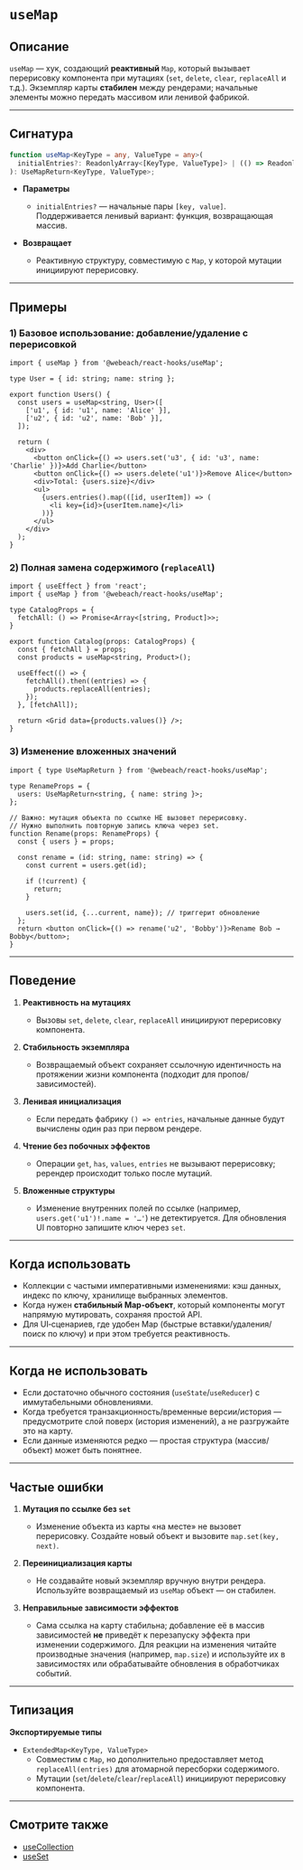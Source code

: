 # `useMap`

## Описание

`useMap` — хук, создающий **реактивный** `Map`, который вызывает перерисовку компонента при мутациях (`set`, `delete`, `clear`, `replaceAll` и т.д.). Экземпляр карты **стабилен** между рендерами; начальные элементы можно передать массивом или ленивой фабрикой.

---

## Сигнатура

```ts
function useMap<KeyType = any, ValueType = any>(
  initialEntries?: ReadonlyArray<[KeyType, ValueType]> | (() => ReadonlyArray<[KeyType, ValueType]>)
): UseMapReturn<KeyType, ValueType>;
```

- **Параметры**
   - `initialEntries?` — начальные пары `[key, value]`. Поддерживается ленивый вариант: функция, возвращающая массив.

- **Возвращает**
   - Реактивную структуру, совместимую с `Map`, у которой мутации инициируют перерисовку.

---

## Примеры

### 1) Базовое использование: добавление/удаление с перерисовкой

```tsx
import { useMap } from '@webeach/react-hooks/useMap';

type User = { id: string; name: string };

export function Users() {
  const users = useMap<string, User>([
    ['u1', { id: 'u1', name: 'Alice' }],
    ['u2', { id: 'u2', name: 'Bob' }],
  ]);

  return (
    <div>
      <button onClick={() => users.set('u3', { id: 'u3', name: 'Charlie' })}>Add Charlie</button>
      <button onClick={() => users.delete('u1')}>Remove Alice</button>
      <div>Total: {users.size}</div>
      <ul>
        {users.entries().map(([id, userItem]) => (
          <li key={id}>{userItem.name}</li>
        ))}
      </ul>
    </div>
  );
}
```

### 2) Полная замена содержимого (`replaceAll`)

```tsx
import { useEffect } from 'react';
import { useMap } from '@webeach/react-hooks/useMap';

type CatalogProps = {
  fetchAll: () => Promise<Array<[string, Product]>>;
}

export function Catalog(props: CatalogProps) {
  const { fetchAll } = props;
  const products = useMap<string, Product>();

  useEffect(() => {
    fetchAll().then((entries) => {
      products.replaceAll(entries);
    });
  }, [fetchAll]);

  return <Grid data={products.values()} />;
}
```

### 3) Изменение вложенных значений

```tsx
import { type UseMapReturn } from '@webeach/react-hooks/useMap';

type RenameProps = {
  users: UseMapReturn<string, { name: string }>;
};

// Важно: мутация объекта по ссылке НЕ вызовет перерисовку.
// Нужно выполнить повторную запись ключа через set.
function Rename(props: RenameProps) {
  const { users } = props;
  
  const rename = (id: string, name: string) => {
    const current = users.get(id);

    if (!current) {
      return;
    }

    users.set(id, {...current, name}); // триггерит обновление
  };
  return <button onClick={() => rename('u2', 'Bobby')}>Rename Bob → Bobby</button>;
}
```

---

## Поведение

1. **Реактивность на мутациях**
   - Вызовы `set`, `delete`, `clear`, `replaceAll` инициируют перерисовку компонента.

2. **Стабильность экземпляра**
   - Возвращаемый объект сохраняет ссылочную идентичность на протяжении жизни компонента (подходит для пропов/зависимостей).

3. **Ленивая инициализация**
   - Если передать фабрику `() => entries`, начальные данные будут вычислены один раз при первом рендере.

4. **Чтение без побочных эффектов**
   - Операции `get`, `has`, `values`, `entries` не вызывают перерисовку; ререндер происходит только после мутаций.

5. **Вложенные структуры**
   - Изменение внутренних полей по ссылке (например, `users.get('u1')!.name = '…'`) не детектируется. Для обновления UI повторно запишите ключ через `set`.

---

## Когда использовать

- Коллекции с частыми императивными изменениями: кэш данных, индекс по ключу, хранилище выбранных элементов.
- Когда нужен **стабильный Map‑объект**, который компоненты могут напрямую мутировать, сохраняя простой API.
- Для UI‑сценариев, где удобен Map (быстрые вставки/удаления/поиск по ключу) и при этом требуется реактивность.

---

## Когда **не** использовать

- Если достаточно обычного состояния (`useState`/`useReducer`) с иммутабельными обновлениями.
- Когда требуется транзакционность/временные версии/история — предусмотрите слой поверх (история изменений), а не разгружайте это на карту.
- Если данные изменяются редко — простая структура (массив/объект) может быть понятнее.

---

## Частые ошибки

1. **Мутация по ссылке без `set`**
   - Изменение объекта из карты «на месте» не вызовет перерисовку. Создайте новый объект и вызовите `map.set(key, next)`.

2. **Переинициализация карты**
   - Не создавайте новый экземпляр вручную внутри рендера. Используйте возвращаемый из `useMap` объект — он стабилен.

3. **Неправильные зависимости эффектов**
   - Сама ссылка на карту стабильна; добавление её в массив зависимостей **не** приведёт к перезапуску эффекта при изменении содержимого. Для реакции на изменения читайте производные значения (например, `map.size`) и используйте их в зависимостях или обрабатывайте обновления в обработчиках событий.

---

## Типизация

**Экспортируемые типы**

- `ExtendedMap<KeyType, ValueType>`
   - Совместим с `Map`, но дополнительно предоставляет метод `replaceAll(entries)` для атомарной пересборки содержимого.
   - Мутации (`set`/`delete`/`clear`/`replaceAll`) инициируют перерисовку компонента.

---

## Смотрите также

- [useCollection](useCollection.md)
- [useSet](useSet.md)
